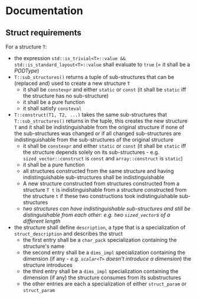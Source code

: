 # Documentation

## Struct requirements

For a structure `T`:

- the expression `std::is_trivial<T>::value && std::is_standard_layout<T>::value` shall evaluate to `true` (= it shall be a *PODType*)
- `T::sub_structures()` returns a tuple of sub-structures that can be (replaced and) used to create a new structure `T`
  - it shall be `constexpr` and either `static` or `const` (it shall be `static` iff the structure has no sub-structure)
  - it shall be a pure function
  - it shall satisfy `consteval`
- `T::construct(T1, T2, ...)` takes the same sub-structures that `T::sub_structures()` returns in the tuple, this creates the new structure `T` and it shall be indistinguishable from the original structure if none of the sub-structures was changed or if all changed sub-structures are indistinguishable from the sub-structures of the original structure
  - it shall be `constexpr` and either `static` or `const` (it shall be `static` iff the structure depends solely on its sub-structures - e.g. `sized_vector::construct` is `const` and `array::construct` is `static`)
  - it shall be a pure function
  - all structures constructed from the same structure and having indistinguishable sub-structures shall be indistinguishable
  - A new structure constructed from structures constructed from a structure `T t` is indistinguishable from a structure constructed from the structure `t` if these two constructions took indistinguishable sub-structures
  - *two structures can have indistinguishable sub-structures and still be distinguishable from each other: e.g. two `sized_vector`s of a different length*
- the structure shall define `description`, a type that is a specialization of `struct_description` and describes the struct
  - the first entry shall be a `char_pack` specialization containing the structure's name
  - the second entry shall be a `dims_impl` specialization containing the dimension (if any - *e.g. `scalar<T>` doesn't introduce a dimension*) the structure introduces
  - the third entry shall be a `dims_impl` specialization containing the dimension (if any) the structure consumes from its substructures
  - the other entries are each a specialization of either `struct_param` or `struct_param` <!-- TODO -->
